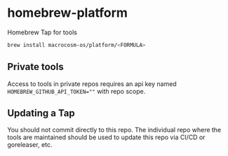 # homebrew-platform

Homebrew Tap for tools

```sh
brew install macrocosm-os/platform/<FORMULA>
```

## Private tools

Access to tools in private repos requires an api key named
`HOMEBREW_GITHUB_API_TOKEN=""` with repo scope.

## Updating a Tap

You should not commit directly to this repo. The individual repo where the tools are maintained should be used to update this repo via CI/CD or goreleaser, etc.
